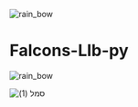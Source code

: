 ![rain_bow](https://user-images.githubusercontent.com/112169911/236606615-5428450c-b433-446b-a94b-8860377055b5.gif)
# Falcons-LIb-py
![rain_bow](https://user-images.githubusercontent.com/112169911/236606641-367f41f5-4e22-406e-8b00-162dd411a624.gif)


![סמל (1)](https://user-images.githubusercontent.com/112169911/236606426-d40b114c-776a-4c41-90d5-0194b625bc74.png)
